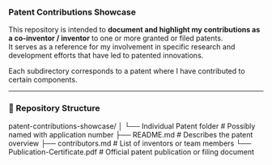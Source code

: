 ### Patent Contributions Showcase

This repository is intended to **document and highlight my contributions as a co-inventor / inventor** to one or more granted or filed patents.  
It serves as a reference for my involvement in specific research and development efforts that have led to patented innovations.

Each subdirectory corresponds to a patent where I have contributed to certain components.

---

### 📁 Repository Structure
patent-contributions-showcase/
│
└── Individual Patent folder          # Possibly named with application number
    ├── README.md                     # Describes the patent overview
    ├── contributors.md               # List of inventors or team members
    └── Publication-Certificate.pdf   # Official patent publication or filing document
